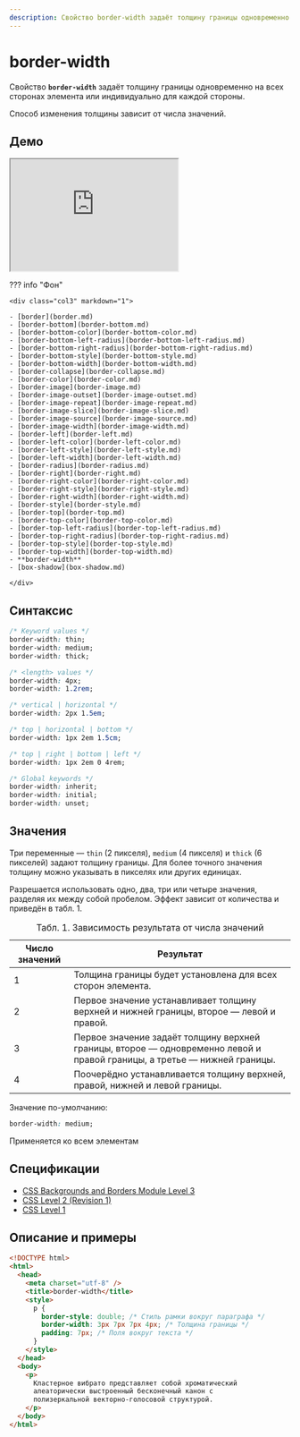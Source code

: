 ```yaml
---
description: Свойство border-width задаёт толщину границы одновременно на всех сторонах элемента или индивидуально для каждой стороны
---
```


# border-width

Свойство **`border-width`** задаёт толщину границы одновременно на всех сторонах элемента или индивидуально для каждой стороны.

Способ изменения толщины зависит от числа значений.

## Демо

<iframe class="interactive is-default-height" height="200" src="https://interactive-examples.mdn.mozilla.net/pages/css/border-width.html" title="MDN Web Docs Interactive Example" loading="lazy" data-readystate="complete"></iframe>

??? info "Фон"

    <div class="col3" markdown="1">

    - [border](border.md)
    - [border-bottom](border-bottom.md)
    - [border-bottom-color](border-bottom-color.md)
    - [border-bottom-left-radius](border-bottom-left-radius.md)
    - [border-bottom-right-radius](border-bottom-right-radius.md)
    - [border-bottom-style](border-bottom-style.md)
    - [border-bottom-width](border-bottom-width.md)
    - [border-collapse](border-collapse.md)
    - [border-color](border-color.md)
    - [border-image](border-image.md)
    - [border-image-outset](border-image-outset.md)
    - [border-image-repeat](border-image-repeat.md)
    - [border-image-slice](border-image-slice.md)
    - [border-image-source](border-image-source.md)
    - [border-image-width](border-image-width.md)
    - [border-left](border-left.md)
    - [border-left-color](border-left-color.md)
    - [border-left-style](border-left-style.md)
    - [border-left-width](border-left-width.md)
    - [border-radius](border-radius.md)
    - [border-right](border-right.md)
    - [border-right-color](border-right-color.md)
    - [border-right-style](border-right-style.md)
    - [border-right-width](border-right-width.md)
    - [border-style](border-style.md)
    - [border-top](border-top.md)
    - [border-top-color](border-top-color.md)
    - [border-top-left-radius](border-top-left-radius.md)
    - [border-top-right-radius](border-top-right-radius.md)
    - [border-top-style](border-top-style.md)
    - [border-top-width](border-top-width.md)
    - **border-width**
    - [box-shadow](box-shadow.md)

    </div>

## Синтаксис

```css
/* Keyword values */
border-width: thin;
border-width: medium;
border-width: thick;

/* <length> values */
border-width: 4px;
border-width: 1.2rem;

/* vertical | horizontal */
border-width: 2px 1.5em;

/* top | horizontal | bottom */
border-width: 1px 2em 1.5cm;

/* top | right | bottom | left */
border-width: 1px 2em 0 4rem;

/* Global keywords */
border-width: inherit;
border-width: initial;
border-width: unset;
```

## Значения

Три переменные — `thin` (2 пикселя), `medium` (4 пикселя) и `thick` (6 пикселей) задают толщину границы. Для более точного значения толщину можно указывать в пикселях или других единицах.

Разрешается использовать одно, два, три или четыре значения, разделяя их между собой пробелом. Эффект зависит от количества и приведён в табл. 1.

<table>
<caption> Табл. 1. Зависимость результата от числа значений</caption>
<thead>
<tr><th>Число значений</th><th>Результат</th></tr>
</thead>
<tbody>
<tr><td>1</td><td>Толщина границы будет установлена для всех сторон элемента.</td></tr>
<tr><td>2</td><td>Первое значение устанавливает толщину верхней и нижней границы, второе — левой и правой.</td></tr>
<tr><td>3</td><td>Первое значение задаёт толщину верхней границы, второе — одновременно левой и правой границы, а третье — нижней границы.</td></tr>
<tr><td>4</td><td>Поочерёдно устанавливается толщину верхней, правой, нижней и левой границы.</td></tr>
</tbody>
</table>

Значение по-умолчанию:

```css
border-width: medium;
```

Применяется ко всем элементам

## Спецификации

- [CSS Backgrounds and Borders Module Level 3](http://dev.w3.org/csswg/css3-background/#the-border-width)
- [CSS Level 2 (Revision 1)](http://www.w3.org/TR/CSS2/box.html#border-width-properties)
- [CSS Level 1](http://www.w3.org/TR/CSS1/#border-width)

## Описание и примеры

```html
<!DOCTYPE html>
<html>
  <head>
    <meta charset="utf-8" />
    <title>border-width</title>
    <style>
      p {
        border-style: double; /* Стиль рамки вокруг параграфа */
        border-width: 3px 7px 7px 4px; /* Толщина границы */
        padding: 7px; /* Поля вокруг текста */
      }
    </style>
  </head>
  <body>
    <p>
      Кластерное вибрато представляет собой хроматический
      алеаторически выстроенный бесконечный канон с
      полизеркальной векторно-голосовой структурой.
    </p>
  </body>
</html>
```
